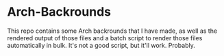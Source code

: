 # Arch-Backrounds

This repo contains some Arch backrounds that I have made, as well as the rendered output of those files and a batch script to render those files automatically in bulk. It's not a good script, but it'll work. Probably. 
